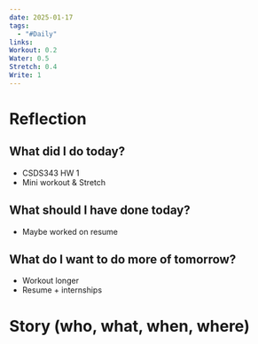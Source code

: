 ```yaml
---
date: 2025-01-17
tags:
  - "#Daily"
links: 
Workout: 0.2
Water: 0.5
Stretch: 0.4
Write: 1
---
```

# Reflection
## What did I do today?
- CSDS343 HW 1 
- Mini workout & Stretch
## What should I have done today?
- Maybe worked on resume
## What do I want to do more of tomorrow?
- Workout longer
- Resume + internships
# Story (who, what, when, where)

